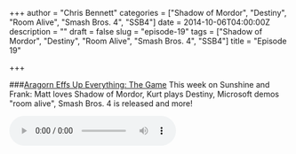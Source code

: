 +++
author = "Chris Bennett"
categories = ["Shadow of Mordor", "Destiny", "Room Alive", "Smash Bros. 4", "SSB4"]
date = 2014-10-06T04:00:00Z
description = ""
draft = false
slug = "episode-19"
tags = ["Shadow of Mordor", "Destiny", "Room Alive", "Smash Bros. 4", "SSB4"]
title = "Episode 19"

+++

###[Aragorn Effs Up Everything: The Game](http://files.podcast.geeksinprogress.com/files/podcasts/1/s01e19_AragornEffsUpEverything.mp3)
This week on Sunshine and Frank: Matt loves Shadow of Mordor, Kurt plays Destiny, Microsoft demos "room alive", Smash Bros. 4 is released and more!

<audio controls>
  <source src="http://files.podcast.geeksinprogress.com/files/podcasts/1/s01e19_AragornEffsUpEverything.mp3" 	type="audio/mpeg">
</audio>